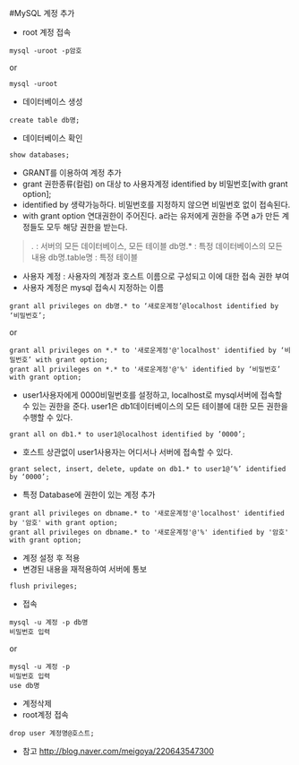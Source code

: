 #MySQL 계정 추가

- root 계정 접속
````
mysql -uroot -p암호
````
or
````
mysql -uroot
````
- 데이터베이스 생성
````
create table db명;
````
- 데이터베이스 확인
````
show databases;
````
- GRANT를 이용하여 계정 추가
 - grant 권한종류(컬럼) on 대상 to 사용자계정 identified by 비밀번호[with grant option];
 - identified by 생략가능하다. 비밀번호를 지정하지 않으면 비밀번호 없이 접속된다.
 - with grant option 연대권한이 주어진다. a라는 유저에게 권한을 주면 a가 만든 계정들도 모두 해당 권한을 받는다.
 > *.* : 서버의 모든 데이터베이스, 모든 테이블
 > db명.* : 특정 데이터베이스의 모든 내용
 > db명.table명 : 특정 테이블
 - 사용자 계정 : 사용자의 계정과 호스트 이름으로 구성되고 이에 대한 접속 권한 부여
 - 사용자 계정은 mysql 접속시 지정하는 이름
````
grant all privileges on db명.* to ‘새로운계정’@localhost identified by ‘비밀번호’;
````
or
````
grant all privileges on *.* to '새로운계정'@'localhost' identified by ‘비밀번호’ with grant option;
grant all privileges on *.* to '새로운계정'@'%' identified by ‘비밀번호’ with grant option;
````
- user1사용자에게 0000비밀번호를 설정하고, localhost로 mysql서버에 접속할 수 있는 권한을 준다. user1은 db1데이터베이스의 모든 테이블에 대한 모든 권한을 수행할 수 있다.
````
grant all on db1.* to user1@localhost identified by ’0000’;
````
- 호스트 상관없이 user1사용자는 어디서나 서버에 접속할 수 있다.
````
grant select, insert, delete, update on db1.* to user1@‘%’ identified by ‘0000’;
````
- 특정 Database에 권한이 있는 계정 추가
````
grant all privileges on dbname.* to '새로운계정'@'localhost' identified by '암호' with grant option;
grant all privileges on dbname.* to '새로운계정'@'%' identified by '암호' with grant option;
````
- 계정 설정 후 적용
 - 변경된 내용을 재적용하여 서버에 통보
````
flush privileges;
````
- 접속
````
mysql -u 계정 -p db명
비밀번호 입력
````
or
````
mysql -u 계정 -p
비밀번호 입력
use db명
````
- 계정삭제
 - root계정 접속
````
drop user 계정명@호스트;
````

- 참고 http://blog.naver.com/meigoya/220643547300